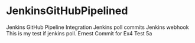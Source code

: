 # JenkinsGitHubPipelined
Jenkins GitHub Pipeline Integration
Jenkins poll commits
Jenkins webhook
This is my test if jenkins poll. Ernest
Commit for Ex4
Test 5a
